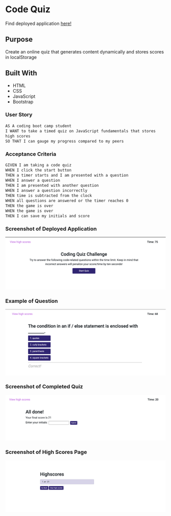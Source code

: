 # Code Quiz

Find deployed application [here!](https://ashryan125.github.io/code-quiz/)

## Purpose
Create an online quiz that generates content dynamically and stores scores in localStorage

## Built With
* HTML
* CSS
* JavaScript
* Bootstrap

### User Story
```
AS A coding boot camp student
I WANT to take a timed quiz on JavaScript fundamentals that stores high scores
SO THAT I can gauge my progress compared to my peers
```

### Acceptance Criteria
```
GIVEN I am taking a code quiz
WHEN I click the start button
THEN a timer starts and I am presented with a question
WHEN I answer a question
THEN I am presented with another question
WHEN I answer a question incorrectly
THEN time is subtracted from the clock
WHEN all questions are answered or the timer reaches 0
THEN the game is over
WHEN the game is over
THEN I can save my initials and score
```

### Screenshot of Deployed Application
![screenshot of demo](./assets/images/quizStart.png)
### Example of Question
![screenshot of demo](./assets/images/questions.png)
### Screenshot of Completed Quiz
![screenshot of demo](./assets/images/alldone.png)
### Screenshot of High Scores Page
![screenshot of demo](./assets/images/highscores.png)

